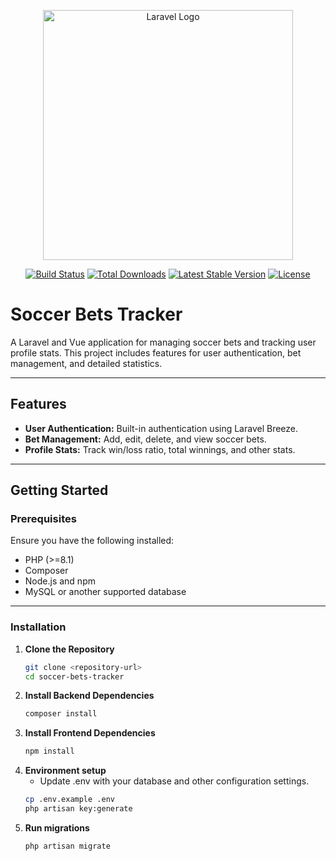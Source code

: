 <p align="center"><a href="https://laravel.com" target="_blank"><img src="https://raw.githubusercontent.com/laravel/art/master/logo-lockup/5%20SVG/2%20CMYK/1%20Full%20Color/laravel-logolockup-cmyk-red.svg" width="400" alt="Laravel Logo"></a></p>

<p align="center">
<a href="https://github.com/laravel/framework/actions"><img src="https://github.com/laravel/framework/workflows/tests/badge.svg" alt="Build Status"></a>
<a href="https://packagist.org/packages/laravel/framework"><img src="https://img.shields.io/packagist/dt/laravel/framework" alt="Total Downloads"></a>
<a href="https://packagist.org/packages/laravel/framework"><img src="https://img.shields.io/packagist/v/laravel/framework" alt="Latest Stable Version"></a>
<a href="https://packagist.org/packages/laravel/framework"><img src="https://img.shields.io/packagist/l/laravel/framework" alt="License"></a>
</p>

# Soccer Bets Tracker

A Laravel and Vue application for managing soccer bets and tracking user profile stats. This project includes features for user authentication, bet management, and detailed statistics.

---

## Features
- **User Authentication:** Built-in authentication using Laravel Breeze.
- **Bet Management:** Add, edit, delete, and view soccer bets.
- **Profile Stats:** Track win/loss ratio, total winnings, and other stats.

---

## Getting Started

### Prerequisites
Ensure you have the following installed:
- PHP (>=8.1)
- Composer
- Node.js and npm
- MySQL or another supported database

---

### Installation

1. **Clone the Repository**
   ```bash
   git clone <repository-url>
   cd soccer-bets-tracker

2. **Install Backend Dependencies**
   ```bash
   composer install

3. **Install Frontend Dependencies**
   ```bash
   npm install

4.  **Environment setup**
    - Update .env with your database and other configuration settings.
    ```bash
    cp .env.example .env
    php artisan key:generate

5. **Run migrations**
    ```bash
    php artisan migrate

